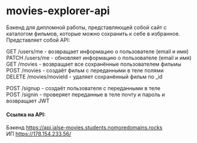 # movies-explorer-api

Бэкенд для дипломной работы, представляющей собой сайт с каталогом фильмов, которые можно сохранить к себе в избранное.
Представляет собой API:

GET /users/me  - возвращает информацию о пользователе (email и имя)  
PATCH /users/me - обновляет информацию о пользователе (email и имя)  
GET /movies -  возвращает все сохранённые пользователем фильмы  
POST /movies - создаёт фильм с переданными в теле полями  
DELETE /movies/movieId - удаляет сохранённый фильм по _id  

POST /signup - создаёт пользователя с переданными в теле  
POST /signin - проверяет переданные в теле почту и пароль и возвращает JWT  

#### Ссылка на API:
Бэкенд  https://api.ialse-movies.students.nomoredomains.rocks  
ИП  https://178.154.233.56/
